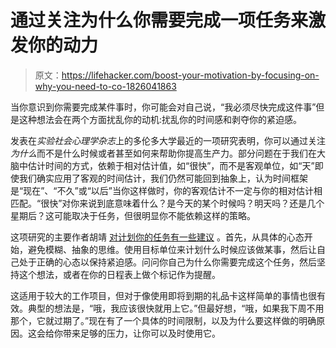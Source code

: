 # 通过关注为什么你需要完成一项任务来激发你的动力

> 原文：<https://lifehacker.com/boost-your-motivation-by-focusing-on-why-you-need-to-co-1826041863>

当你意识到你需要完成某件事时，你可能会对自己说，“我必须尽快完成这件事”但是这种想法会在两个方面扰乱你的动机:扰乱你的时间感和剥夺你的紧迫感。



发表在*实验社会心理学杂志*上的多伦多大学最近的一项研究表明，你可以通过关注*为什么*而不是什么时候或者甚至如何来帮助你提高生产力。部分问题在于我们在大脑中估计时间的方式，依赖于相对估计值，如“很快”，而不是客观单位，如“天”即使我们确实应用了客观的时间估计，我们仍然可能回到抽象上，认为时间框架是“现在”、“不久”或“以后”当你这样做时，你的客观估计不一定与你的相对估计相匹配。“很快”对你来说到底意味着什么？是今天的某个时候吗？明天吗？还是几个星期后？这可能取决于任务，但很明显你不能依赖这样的策略。

这项研究的主要作者胡靖 [对计划你的任务有一些建议](https://www.sciencedaily.com/releases/2018/04/180416185545.htm) 。首先，从具体的心态开始，避免模糊、抽象的思维。使用目标单位来计划什么时候应该做某事，然后让自己处于正确的心态以保持紧迫感。问问你自己为什么你需要完成这个任务，然后坚持这个想法，或者在你的日程表上做个标记作为提醒。

这适用于较大的工作项目，但对于像使用即将到期的礼品卡这样简单的事情也很有效。典型的想法是，“哦，我应该很快就用上它。”但最好想，“哦，如果我下周不用那个，它就过期了。”现在有了一个具体的时间限制，以及为什么要这样做的明确原因。这会给你带来足够的压力，让你可以及时使用它。